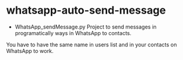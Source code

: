 # whatsapp-auto-send-message
- WhatsApp_sendMessage.py
Project to send messages in programatically ways in WhatsApp to contacts.

You have to have the same name in users list and in your contacts on WhatsApp to work.
